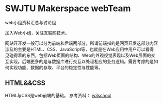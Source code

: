 # SWJTU  Makerspace webTeam
web小组资料汇总与讨论组

加入Web小组，关注互联网技术。

网站开开发一般可以分为前端和后端两部分，所谓前端指的是网页开发这部分内容涉及的主要是HTML、CSS、JavaScript等，也就是在Web应用中用户可以看得见碰得着的东西。包括Web页面的结构、Web的外观视觉表现以及Web层面的交互实现。后端更多的是与数据库进行交互以处理相应的业务逻辑。需要考虑的是如何实现功能、数据的存取、平台的稳定性与性能等。

## HTML&&CSS

HTML与CSS是web前端的基础。
参考资料：
[w3school](http://www.w3school.com.cn/html/html_intro.asp)